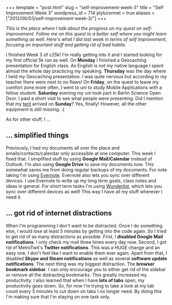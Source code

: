 +++
template = "post.html"
slug = "self-improvement-week-3"
title = "Self Improvement Week 3"
wordpress_id = 714
plyturonnet = true
aliases = ["2012/06/03/self-improvement-week-3/"]
+++

_This is the place where I talk about the progress on my quest on self-improvement. Follow me on this quest to a better self where you might learn something as well. Here's what I did last week in terms of self improvement, focusing on important stuff and getting rid of bad habits._

I finished Week 3 of c25k! I'm really getting into it and I started looking for my first official 5k run as well.
On **Monday** I finished a Geocaching presentation for English class. As English is not my native language I spent almost the whole day practicing my speaking.
**Thursday** was the day where I held my Geocaching presentation. I was quite nervous but according to my teacher there were next to no flaws!
On **Friday**, on the quest to leave my comfort zone more often, I went to uni to study Mobile Applications with a fellow student.
**Saturday** evening my uni took part in Berlin Science Open Door. I paid a short visit to see what people were presenting.
Did I mention that my [tent](http://www.amazon.de/Wildfox-Gjende-1-2-Personen-Zelt/dp/B003D5U4GY) arrived on **Sunday**? Yes, finally! However, all the other equipment is still missing. :(

As for other stuff, I ...



## ... simplified things


Previously, I had my documents all over the place and emails/contacts/calendar only accessible at one computer. This week I fixed that. 
I simplified stuff by using **Google Mail/Calendar** instead of Outlook. I'm also using **Google Drive** to save my documents now. This somewhat saves me from doing regular backups of my documents. 
For note taking I'm using [Evernote](http://evernote.com/). Evernote also lets you sync over different devices. I use Evernote to write up my long term goals, class notes and ideas in general. 
For short term tasks I'm using [Wunderlist](http://wunderlist.com), which lets you sync over different devices as well! 
This way I have all my stuff wherever I need it.



## ... got rid of internet distractions


When I'm programming I don't want to be distracted. Once I do something else, I would lose at least 5 minutes by getting into the code again. So I tried to get rid of as many distractions as possible. 
First, I **disabled Google Mail notifications**. I only check my mail three times every day now. 
Second, I got rid of MetroTwit's **Twitter notifications**. This was a HUGE change and an easy one. I don't feel like I want to enable them ever again. 
Apart from that, I disabled **Skype and Steam notifications** as well as several **software update notifications**. 
The next thing was my biggest distraction. The **browser bookmark sidebar**. I can only encourage you to either get rid of the sidebar or remove all the distracting bookmarks. This greatly increased my productivity. 
I also learned that when I have **lots of tabs** open, my productivity goes down. So, for now I'm trying to take a look at my tab count every 5 minutes to cut down on tabs I no longer need. By doing this I'm making sure that I'm staying on one task only.
